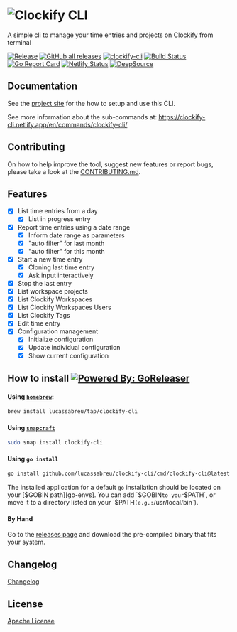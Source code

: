 ![Clockify CLI](https://repository-images.githubusercontent.com/173476481/3445a278-9bb9-49e9-8c99-d10c76574489)
============

A simple cli to manage your time entries and projects on Clockify from terminal

[![Release](https://img.shields.io/github/release/lucassabreu/clockify-cli.svg?classes=badges)](https://github.com/lucassabreu/clockify-cli/releases/latest)
[![GitHub all releases](https://img.shields.io/github/downloads/lucassabreu/clockify-cli/total)](https://github.com/lucassabreu/clockify-cli/releases)
[![clockify-cli](https://snapcraft.io//clockify-cli/badge.svg?classes=badges)](https://snapcraft.io/clockify-cli)
[![Build Status](https://github.com/lucassabreu/clockify-cli/actions/workflows/release.yml/badge.svg?classes=badges)](.github/workflows/release.yml)
[![Go Report Card](https://goreportcard.com/badge/github.com/lucassabreu/clockify-cli?classes=badges)](https://goreportcard.com/report/github.com/lucassabreu/clockify-cli)
[![Netlify Status](https://api.netlify.com/api/v1/badges/8667b9f6-4ca2-4ee4-865e-20b5848e7059/deploy-status?classes=badges)](https://app.netlify.com/sites/clockify-cli/deploys)
[![DeepSource](https://deepsource.io/gh/lucassabreu/clockify-cli.svg/?classes=badges&label=active+issues&show_trend=true&token=hkvNbnaRCE4DhtW6vDYpFWSR)](https://deepsource.io/gh/lucassabreu/clockify-cli/?ref=repository-badge)

Documentation
-------------

See the [project site](https://clockify-cli.netlify.app/) for the how to setup and use this CLI.

See more information about the sub-commands at: https://clockify-cli.netlify.app/en/commands/clockify-cli/

Contributing
------------

On how to help improve the tool, suggest new features or report bugs, please take a look at the
[CONTRIBUTING.md](CONTRIBUTING.md).

Features
--------

* [x] List time entries from a day
  * [x] List in progress entry
* [x] Report time entries using a date range
  * [x] Inform date range as parameters
  * [x] "auto filter" for last month
  * [x] "auto filter" for this month
* [x] Start a new time entry
  * [x] Cloning last time entry
  * [x] Ask input interactively
* [x] Stop the last entry
* [x] List workspace projects
* [x] List Clockify Workspaces
* [x] List Clockify Workspaces Users
* [x] List Clockify Tags
* [x] Edit time entry
* [x] Configuration management
  * [x] Initialize configuration
  * [x] Update individual configuration
  * [x] Show current configuration

How to install [![Powered By: GoReleaser](https://img.shields.io/badge/powered%20by-goreleaser-green.svg?classes=badges)](https://github.com/goreleaser)
--------------

#### Using [`homebrew`](https://brew.sh/):

```sh
brew install lucassabreu/tap/clockify-cli
```

#### Using [`snapcraft`](https://snapcraft.io/clockify-cli)

```sh
sudo snap install clockify-cli
```

#### Using `go install`

```sh
go install github.com/lucassabreu/clockify-cli/cmd/clockify-cli@latest
```

The installed application for a default `go` installation should be located on  your [$GOBIN path][go-envs]. You can add `$GOBIN` to your `$PATH`, or move it to a directory listed on your `$PATH` (e.g.: `/usr/local/bin`).

[go-envs]: https://pkg.go.dev/cmd/go#hdr-Environment_variables



#### By Hand

Go to the [releases page](https://github.com/lucassabreu/clockify-cli/releases) and download the pre-compiled
binary that fits your system.

Changelog
---------

[Changelog](./CHANGELOG.md)

License
-------

[Apache License](LICENSE)
